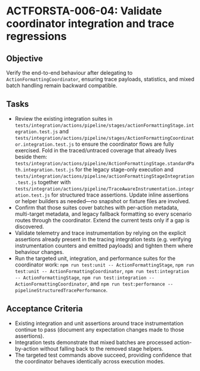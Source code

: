 # ACTFORSTA-006-04: Validate coordinator integration and trace regressions

## Objective
Verify the end-to-end behaviour after delegating to `ActionFormattingCoordinator`, ensuring trace payloads, statistics, and mixed batch handling remain backward compatible.

## Tasks
- Review the existing integration suites in `tests/integration/actions/pipeline/stages/actionFormattingStage.integration.test.js` and `tests/integration/actions/pipeline/stages/ActionFormattingCoordinator.integration.test.js` to ensure the coordinator flows are fully exercised. Fold in the traced/untraced coverage that already lives beside them: `tests/integration/actions/pipeline/ActionFormattingStage.standardPath.integration.test.js` for the legacy stage-only execution and `tests/integration/actions/pipeline/actionFormattingStageIntegration.test.js` together with `tests/integration/actions/pipeline/TraceAwareInstrumentation.integration.test.js` for structured trace assertions. Update inline assertions or helper builders as needed—no snapshot or fixture files are involved.
- Confirm that those suites cover batches with per-action metadata, multi-target metadata, and legacy fallback formatting so every scenario routes through the coordinator. Extend the current tests only if a gap is discovered.
- Validate telemetry and trace instrumentation by relying on the explicit assertions already present in the tracing integration tests (e.g. verifying instrumentation counters and emitted payloads) and tighten them where behaviour changes.
- Run the targeted unit, integration, and performance suites for the coordinator work: `npm run test:unit -- ActionFormattingStage`, `npm run test:unit -- ActionFormattingCoordinator`, `npm run test:integration -- ActionFormattingStage`, `npm run test:integration -- ActionFormattingCoordinator`, and `npm run test:performance -- pipelineStructuredTracePerformance`.

## Acceptance Criteria
- Existing integration and unit assertions around trace instrumentation continue to pass (document any expectation changes made to those assertions).
- Integration tests demonstrate that mixed batches are processed action-by-action without falling back to the removed stage helpers.
- The targeted test commands above succeed, providing confidence that the coordinator behaves identically across execution modes.
